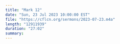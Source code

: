 ```yaml
---
title: "Mark 12"
date: "Sun, 23 Jul 2023 10:00:00 EST"
file: "https://cflcn.org/sermons/2023-07-23.m4a"
length: "12911939"
duration: "27:02"
summary: 
---
```

